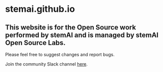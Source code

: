 # stemai.github.io

## This website is for the Open Source work performed by stemAI and is managed by stemAI Open Source Labs. 

Please feel free to suggest changes and report bugs. 

Join the community Slack channel [here](stemai.herokuapp.com).
